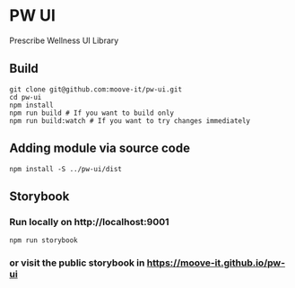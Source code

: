 # PW UI

Prescribe Wellness UI Library

## Build

```
git clone git@github.com:moove-it/pw-ui.git
cd pw-ui
npm install
npm run build # If you want to build only
npm run build:watch # If you want to try changes immediately
```

## Adding module via source code

```
npm install -S ../pw-ui/dist
```

## Storybook

### Run locally on http://localhost:9001

```
npm run storybook
```
### or visit the public storybook in https://moove-it.github.io/pw-ui
